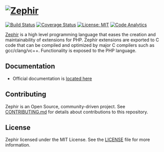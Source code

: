 # [![Zephir][zephir logo]][web site]

[![Build Status][actions-badge]][actions link]
[![Coverage Status][coverage badge]][coverage link]
[![License: MIT][license badge]](./LICENSE)
[![Code Analytics][codacy badge]][codacy link]

[Zephir][web site] is a high level programming language that eases the creation and maintainability of extensions for
PHP. Zephir extensions are exported to C code that can be compiled and optimized by major C compilers such as
gcc/clang/vc++. Functionality is exposed to the PHP language.

## Documentation
* Official documentation is [located here][documentation]

## Contributing
Zephir is an Open Source, community-driven project.
See [CONTRIBUTING.md](./CONTRIBUTING.md) for details about contributions to this repository.

## License
Zephir licensed under the MIT License. See the [LICENSE](./LICENSE) file for more information.

[actions link]: https://github.com/zephir-lang/zephirc/actions
[actions-badge]: https://github.com/zephir-lang/zephirc/workflows/build/badge.svg
[coverage badge]: https://codecov.io/gh/zephir-lang/zephirc/branch/master/graph/badge.svg
[coverage link]: https://codecov.io/gh/zephir-lang/zephirc
[codacy badge]: https://api.codacy.com/project/badge/Grade/46d180aa04be4362974116452c4a1705
[codacy link]:  https://app.codacy.com/gh/zephir-lang/zephirc
[web site]: https://zephir-lang.com
[documentation]: https://docs.zephir-lang.com
[zephir logo]: https://assets.phalconphp.com/zephir/zephir_logo-105x36.svg
[license badge]: https://img.shields.io/badge/License-MIT-blue.svg
